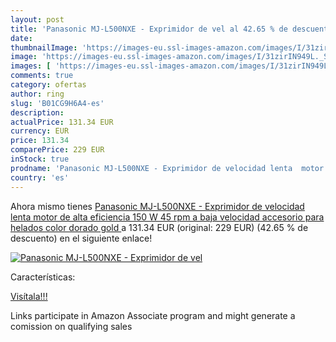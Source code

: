 ```yaml
---
layout: post
title: 'Panasonic MJ-L500NXE - Exprimidor de vel al 42.65 % de descuento'
date: 
thumbnailImage: 'https://images-eu.ssl-images-amazon.com/images/I/31zirIN949L._SL200_.jpg'
image: 'https://images-eu.ssl-images-amazon.com/images/I/31zirIN949L._SL200_.jpg'
images: [ 'https://images-eu.ssl-images-amazon.com/images/I/31zirIN949L._SL200_.jpg' ]
comments: true
category: ofertas
author: ring
slug: 'B01CG9H6A4-es'
description:
actualPrice: 131.34 EUR
currency: EUR
price: 131.34
comparePrice: 229 EUR
inStock: true
prodname: 'Panasonic MJ-L500NXE - Exprimidor de velocidad lenta  motor de alta eficiencia 150 W  45 rpm a baja velocidad  accesorio para helados   color dorado  gold '
country: 'es'
---
```


Ahora mismo tienes [Panasonic MJ-L500NXE - Exprimidor de velocidad lenta  motor de alta eficiencia 150 W  45 rpm a baja velocidad  accesorio para helados   color dorado  gold ](https://www.amazon.es/dp/B01CG9H6A4/?tag=tolees-21) a 131.34 EUR (original: 229 EUR) (42.65 %  de descuento) en el siguiente enlace!

[![Panasonic MJ-L500NXE - Exprimidor de vel](https://images-eu.ssl-images-amazon.com/images/I/31zirIN949L._SL200_.jpg)](https://www.amazon.es/dp/B01CG9H6A4/?tag=tolees-21)

Características:


[Visítala!!!](https://www.amazon.es/dp/B01CG9H6A4/?tag=tolees-21)

Links participate in Amazon Associate program and might generate a comission on qualifying sales
